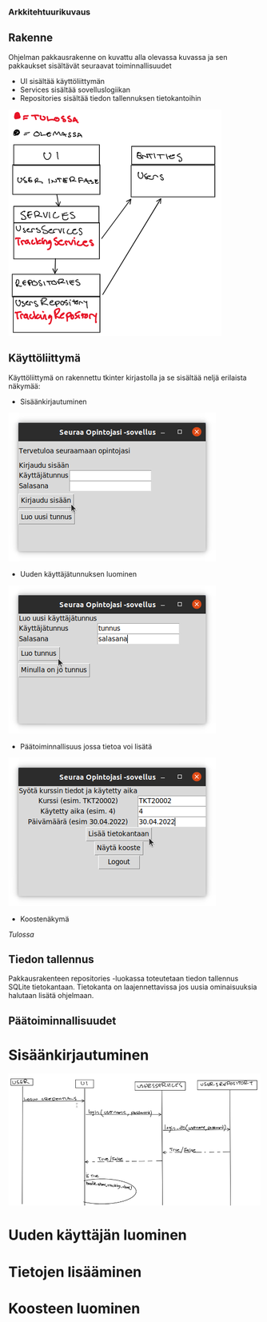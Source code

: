 ### Arkkitehtuurikuvaus

## Rakenne

Ohjelman pakkausrakenne on kuvattu alla olevassa kuvassa ja sen pakkaukset sisältävät seuraavat toiminnallisuudet
- UI sisältää käyttöliittymän
- Services sisältää sovelluslogiikan
- Repositories sisältää tiedon tallennuksen tietokantoihin

![Pakkausrakenne](https://github.com/hhuuskon/ohte-harjoitustyo/blob/master/SeuraaOpintojasi/dokumentaatio/kuvat/pakkauskaavio.png)

## Käyttöliittymä

Käyttöliittymä on rakennettu tkinter kirjastolla ja se sisältää neljä erilaista näkymää:

- Sisäänkirjautuminen

![Sisäänkirjautuminen](https://github.com/hhuuskon/ohte-harjoitustyo/blob/master/SeuraaOpintojasi/dokumentaatio/kuvat/kirjaudusisaan.png)

- Uuden käyttäjätunnuksen luominen

![Tunnuksen luominen](https://github.com/hhuuskon/ohte-harjoitustyo/blob/master/SeuraaOpintojasi/dokumentaatio/kuvat/luouusitunnus.png)

- Päätoiminnallisuus jossa tietoa voi lisätä

![Päänäkymä](https://github.com/hhuuskon/ohte-harjoitustyo/blob/master/SeuraaOpintojasi/dokumentaatio/kuvat/lisaatietokantaan.png)

- Koostenäkymä

*Tulossa*

## Tiedon tallennus

Pakkausrakenteen repositories -luokassa toteutetaan tiedon tallennus SQLite tietokantaan. Tietokanta on laajennettavissa jos uusia ominaisuuksia halutaan lisätä ohjelmaan.

## Päätoiminnallisuudet

# Sisäänkirjautuminen

![Sekvenssikaavio](https://github.com/hhuuskon/ohte-harjoitustyo/blob/master/SeuraaOpintojasi/dokumentaatio/kuvat/sekvenssikaavio.png)

# Uuden käyttäjän luominen

# Tietojen lisääminen

# Koosteen luominen